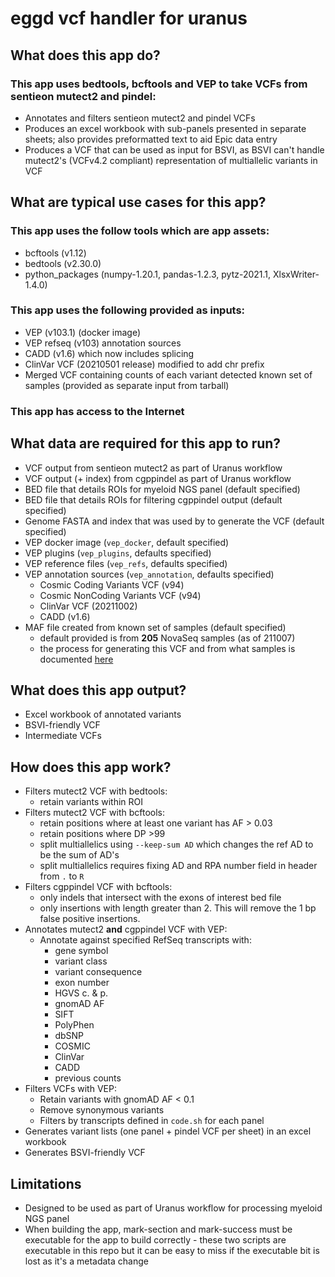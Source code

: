 # eggd vcf handler for uranus

## What does this app do?
### This app uses bedtools, bcftools and VEP to take VCFs from sentieon mutect2 and pindel:
- Annotates and filters sentieon mutect2 and pindel VCFs
- Produces an excel workbook with sub-panels presented in separate sheets; also provides preformatted text to aid Epic data entry
- Produces a VCF that can be used as input for BSVI, as BSVI can't handle mutect2's (VCFv4.2 compliant) representation of multiallelic variants in VCF

## What are typical use cases for this app?
### This app uses the follow tools which are app assets:
* bcftools (v1.12)
* bedtools (v2.30.0)
* python_packages (numpy-1.20.1, pandas-1.2.3, pytz-2021.1, XlsxWriter-1.4.0)

### This app uses the following provided as inputs:

* VEP (v103.1) (docker image)
* VEP refseq (v103) annotation sources
* CADD (v1.6) which now includes splicing
* ClinVar VCF (20210501 release) modified to add chr prefix
* Merged VCF containing counts of each variant detected known set of samples (provided as separate input from tarball)
    

### This app has access to the Internet

## What data are required for this app to run?
- VCF output from sentieon mutect2 as part of Uranus workflow
- VCF output (+ index) from cgppindel as part of Uranus workflow
- BED file that details ROIs for myeloid NGS panel (default specified)
- BED file that details ROIs for filtering cgppindel output (default specified)
- Genome FASTA and index that was used by to generate the VCF (default specified)
- VEP docker image (`vep_docker`, default specified)
- VEP plugins (`vep_plugins`, defaults specified)
- VEP reference files (`vep_refs`, defaults specified)
- VEP annotation sources (`vep_annotation`, defaults specified)
    - Cosmic Coding Variants VCF (v94)
    - Cosmic NonCoding Variants VCF (v94)
    - ClinVar VCF (20211002)
    - CADD (v1.6)
- MAF file created from known set of samples (default specified)
    - default provided is from **205** NovaSeq samples (as of 211007)
    - the process for generating this VCF and from what samples is documented [here](https://cuhbioinformatics.atlassian.net/wiki/spaces/URA/pages/2415591443/Creation+of+Myeloid+NovaSeq+samples+MAF+file)

## What does this app output?
- Excel workbook of annotated variants
- BSVI-friendly VCF
- Intermediate VCFs

## How does this app work?
- Filters mutect2 VCF with bedtools:
    - retain variants within ROI
- Filters mutect2 VCF with bcftools:
    - retain positions where at least one variant has AF > 0.03
    - retain positions where DP >99
    - split multiallelics using `--keep-sum AD` which changes the ref AD to be the sum of AD's
    - split multiallelics requires fixing AD and RPA number field in header from `.` to `R`
- Filters cgppindel VCF with bcftools:
    - only indels that intersect with the exons of interest bed file 
    - only insertions with length greater than 2. This will remove the 1 bp false positive insertions.
- Annotates mutect2 **and** cgppindel VCF with VEP:
    - Annotate against specified RefSeq transcripts with:
        - gene symbol
        - variant class
        - variant consequence
        - exon number
        - HGVS c. & p.
        - gnomAD AF
        - SIFT
        - PolyPhen
        - dbSNP
        - COSMIC
        - ClinVar
        - CADD
        - previous counts
- Filters VCFs with VEP:
    - Retain variants with gnomAD AF < 0.1
    - Remove synonymous variants
    - Filters by transcripts defined in `code.sh` for each panel
- Generates variant lists (one panel + pindel VCF per sheet) in an excel workbook
- Generates BSVI-friendly VCF

## Limitations
- Designed to be used as part of Uranus workflow for processing myeloid NGS panel
- When building the app, mark-section and mark-success must be executable for the app to build correctly - these two scripts are executable in this repo but it can be easy to miss if the executable bit is lost as it's a metadata change
